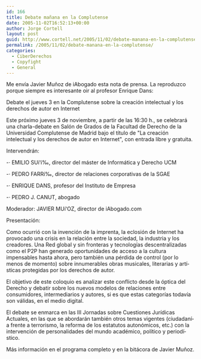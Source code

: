 ```yaml
---
id: 166
title: Debate mañana en la Complutense
date: 2005-11-02T16:52:13+00:00
author: Jorge Cortell
layout: post
guid: http://www.cortell.net/2005/11/02/debate-manana-en-la-complutense/
permalink: /2005/11/02/debate-manana-en-la-complutense/
categories:
  - CiberDerechos
  - Copyfight
  - General
---
```

Me enví­a Javier Muñoz de iAbogado esta nota de prensa. La reproduzco porque siempre es interesante oir al profesor Enrique Dans:

Debate el jueves 3 en la Complutense sobre la creación intelectual y los derechos de autor en Internet

Este próximo jueves 3 de noviembre, a partir de las 16:30 h., se celebrará una charla-debate en Salón de Grados de la Facultad de Derecho de la Universidad Complutense de Madrid bajo el tí­tulo de "La creación intelectual y los derechos de autor en Internet", con entrada libre y gratuita.

Intervendrán:

-· EMILIO SUí‘í‰, director del máster de Informática y Derecho UCM
  
-· PEDRO FARRí‰, director de relaciones corporativas de la SGAE
  
-· ENRIQUE DANS, profesor del Instituto de Empresa
  
-· PEDRO J. CANUT, abogado
  
Moderador: JAVIER MUí‘OZ, director de iAbogado.com

Presentación:

Como ocurrió con la invención de la imprenta, la eclosión de Internet ha provocado una crisis en la relación entre la sociedad, la industria y los creadores. Una Red global y sin fronteras y tecnologí­as descentralizadas como el P2P han generado oportunidades de acceso a la cultura impensables hasta ahora, pero también una pérdida de control (por lo menos de momento) sobre innumerables obras musicales, literarias y artí­sticas protegidas por los derechos de autor.

El objetivo de este coloquio es analizar este conflicto desde la óptica del Derecho y debatir sobre los nuevos modelos de relaciones entre consumidores, intermediarios y autores, si es que estas categorí­as todaví­a son válidas, en el medio digital.

El debate se enmarca en las III Jornadas sobre Cuestiones Jurí­dicas Actuales, en las que se abordarán también otros temas vigentes (ciudadaní­a frente a terrorismo, la reforma de los estatutos autonómicos, etc.) con la intervención de personalidades del mundo académico, polí­tico y periodí­stico.

Más información en el programa completo y en la bitácora de Javier Muñoz.